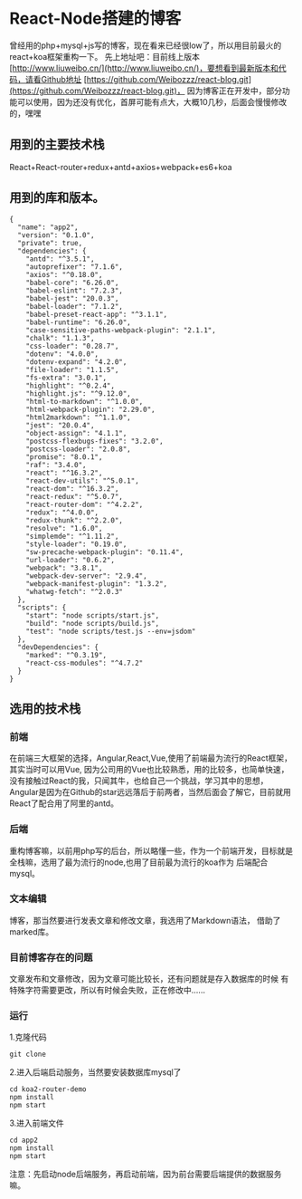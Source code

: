 # React-Node搭建的博客
曾经用的php+mysql+js写的博客，现在看来已经很low了，所以用目前最火的
react+koa框架重构一下。
先上地址吧：目前线上版本[http://www.liuweibo.cn/](http://www.liuweibo.cn/)，要想看到最新版本和代码，请看Github地址
[https://github.com/Weibozzz/react-blog.git](https://github.com/Weibozzz/react-blog.git)，
因为博客正在开发中，部分功能可以使用，因为还没有优化，首屏可能有点大，大概10几秒，后面会慢慢修改的，嘿嘿
## 用到的主要技术栈
React+React-router+redux+antd+axios+webpack+es6+koa

## 用到的库和版本。
```
{
  "name": "app2",
  "version": "0.1.0",
  "private": true,
  "dependencies": {
    "antd": "^3.5.1",
    "autoprefixer": "7.1.6",
    "axios": "^0.18.0",
    "babel-core": "6.26.0",
    "babel-eslint": "7.2.3",
    "babel-jest": "20.0.3",
    "babel-loader": "7.1.2",
    "babel-preset-react-app": "^3.1.1",
    "babel-runtime": "6.26.0",
    "case-sensitive-paths-webpack-plugin": "2.1.1",
    "chalk": "1.1.3",
    "css-loader": "0.28.7",
    "dotenv": "4.0.0",
    "dotenv-expand": "4.2.0",
    "file-loader": "1.1.5",
    "fs-extra": "3.0.1",
    "highlight": "^0.2.4",
    "highlight.js": "^9.12.0",
    "html-to-markdown": "^1.0.0",
    "html-webpack-plugin": "2.29.0",
    "html2markdown": "^1.1.0",
    "jest": "20.0.4",
    "object-assign": "4.1.1",
    "postcss-flexbugs-fixes": "3.2.0",
    "postcss-loader": "2.0.8",
    "promise": "8.0.1",
    "raf": "3.4.0",
    "react": "^16.3.2",
    "react-dev-utils": "^5.0.1",
    "react-dom": "^16.3.2",
    "react-redux": "^5.0.7",
    "react-router-dom": "^4.2.2",
    "redux": "^4.0.0",
    "redux-thunk": "^2.2.0",
    "resolve": "1.6.0",
    "simplemde": "^1.11.2",
    "style-loader": "0.19.0",
    "sw-precache-webpack-plugin": "0.11.4",
    "url-loader": "0.6.2",
    "webpack": "3.8.1",
    "webpack-dev-server": "2.9.4",
    "webpack-manifest-plugin": "1.3.2",
    "whatwg-fetch": "^2.0.3"
  },
  "scripts": {
    "start": "node scripts/start.js",
    "build": "node scripts/build.js",
    "test": "node scripts/test.js --env=jsdom"
  },
  "devDependencies": {
    "marked": "^0.3.19",
    "react-css-modules": "^4.7.2"
  }
}
```
## 选用的技术栈
### 前端
在前端三大框架的选择，Angular,React,Vue,使用了前端最为流行的React框架，其实当时可以用Vue,
因为公司用的Vue也比较熟悉，用的比较多，也简单快速，没有接触过React的我，只闻其牛，也给自己一个挑战，学习其中的思想，
Angular是因为在Github的star远远落后于前两者，当然后面会了解它，目前就用React了配合用了阿里的antd。
### 后端
重构博客嘛，以前用php写的后台，所以略懂一些，作为一个前端开发，目标就是全栈嘛，选用了最为流行的node,也用了目前最为流行的koa作为
后端配合mysql。
### 文本编辑
博客，那当然要进行发表文章和修改文章，我选用了Markdown语法，
借助了marked库。
### 目前博客存在的问题
文章发布和文章修改，因为文章可能比较长，还有问题就是存入数据库的时候
有特殊字符需要更改，所以有时候会失败，正在修改中......
### 运行
1.克隆代码
```
git clone
```
2.进入后端启动服务，当然要安装数据库mysql了
```
cd koa2-router-demo
npm install 
npm start
```
3.进入前端文件
```
cd app2
npm install
npm start
```
注意：先启动node后端服务，再启动前端，因为前台需要后端提供的数据服务嘛。